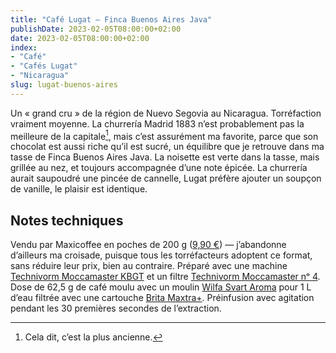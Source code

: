 ```yaml
---
title: "Café Lugat — Finca Buenos Aires Java"
publishDate: 2023-02-05T08:00:00+02:00
date: 2023-02-05T08:00:00+02:00
index:
- "Café"
- "Cafés Lugat"
- "Nicaragua"
slug: lugat-buenos-aires
---
```


Un « grand cru » de la région de Nuevo Segovia au Nicaragua. Torréfaction vraiment moyenne. La churrería Madrid 1883 n’est probablement pas la meilleure de la capitale[^1], mais c’est assurément ma favorite, parce que son chocolat est aussi riche qu’il est sucré, un équilibre que je retrouve dans ma tasse de Finca Buenos Aires Java. La noisette est verte dans la tasse, mais grillée au nez, et toujours accompagnée d’une note épicée. La churrería aurait saupoudré une pincée de cannelle, Lugat préfère ajouter un soupçon de vanille, le plaisir est identique.

## Notes techniques

Vendu par Maxicoffee en poches de 200 g ([9,90 €](https://www.maxicoffee.com/cafe-en-grain-cafes-lugat-finca-buenos-aires-java-cafe-grand-cru-200g-p-121931.html "Café en grain grand cru Cafés Lugat Finca Buenos Aires Java 200 g")) — j’abandonne d’ailleurs ma croisade, puisque tous les torréfacteurs adoptent ce format, sans réduire leur prix, bien au contraire. Préparé avec une machine [Technivorm Moccamaster KBGT](https://amzn.to/3oKQ0KJ) et un filtre [Technivorm Moccamaster nᵒ 4](https://amzn.to/3mamexu). Dose de 62,5 g de café moulu avec un moulin [Wilfa Svart Aroma](https://amzn.to/38zVkdx) pour 1 L d’eau filtrée avec une cartouche [Brita Maxtra+](https://amzn.to/2WariXS). Préinfusion avec agitation pendant les 30 premières secondes de l’extraction.

[^1]: Cela dit, c’est la plus ancienne.